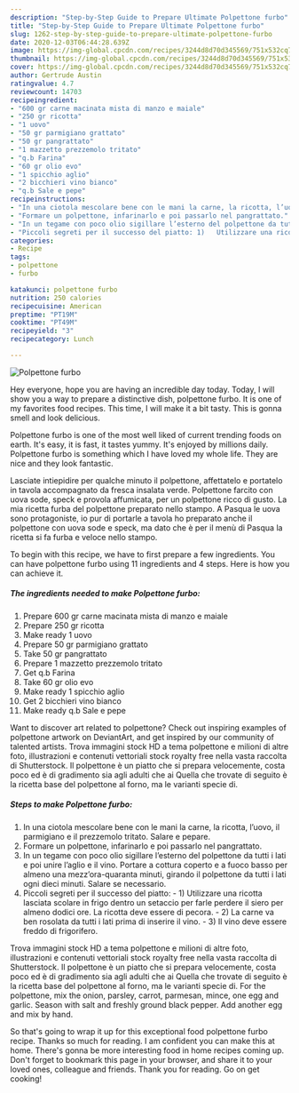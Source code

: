 ```yaml
---
description: "Step-by-Step Guide to Prepare Ultimate Polpettone furbo"
title: "Step-by-Step Guide to Prepare Ultimate Polpettone furbo"
slug: 1262-step-by-step-guide-to-prepare-ultimate-polpettone-furbo
date: 2020-12-03T06:44:28.639Z
image: https://img-global.cpcdn.com/recipes/3244d8d70d345569/751x532cq70/polpettone-furbo-recipe-main-photo.jpg
thumbnail: https://img-global.cpcdn.com/recipes/3244d8d70d345569/751x532cq70/polpettone-furbo-recipe-main-photo.jpg
cover: https://img-global.cpcdn.com/recipes/3244d8d70d345569/751x532cq70/polpettone-furbo-recipe-main-photo.jpg
author: Gertrude Austin
ratingvalue: 4.7
reviewcount: 14703
recipeingredient:
- "600 gr carne macinata mista di manzo e maiale"
- "250 gr ricotta"
- "1 uovo"
- "50 gr parmigiano grattato"
- "50 gr pangrattato"
- "1 mazzetto prezzemolo tritato"
- "q.b Farina"
- "60 gr olio evo"
- "1 spicchio aglio"
- "2 bicchieri vino bianco"
- "q.b Sale e pepe"
recipeinstructions:
- "In una ciotola mescolare bene con le mani la carne, la ricotta, l’uovo, il parmigiano e il prezzemolo tritato. Salare e pepare."
- "Formare un polpettone, infarinarlo e poi passarlo nel pangrattato."
- "In un tegame con poco olio sigillare l’esterno del polpettone da tutti i lati e poi unire l’aglio e il vino. Portare a cottura coperto e a fuoco basso per almeno una mezz’ora-quaranta minuti, girando il polpettone da tutti i lati ogni dieci minuti. Salare se necessario."
- "Piccoli segreti per il successo del piatto: 1)	Utilizzare una ricotta lasciata scolare in frigo dentro un setaccio per farle perdere il siero per almeno dodici ore. La ricotta deve essere di pecora. 2)	La carne va ben rosolata da tutti i lati prima di inserire il vino. 3)	Il vino deve essere freddo di frigorifero."
categories:
- Recipe
tags:
- polpettone
- furbo

katakunci: polpettone furbo 
nutrition: 250 calories
recipecuisine: American
preptime: "PT19M"
cooktime: "PT49M"
recipeyield: "3"
recipecategory: Lunch

---
```



![Polpettone furbo](https://img-global.cpcdn.com/recipes/3244d8d70d345569/751x532cq70/polpettone-furbo-recipe-main-photo.jpg)

Hey everyone, hope you are having an incredible day today. Today, I will show you a way to prepare a distinctive dish, polpettone furbo. It is one of my favorites food recipes. This time, I will make it a bit tasty. This is gonna smell and look delicious.

Polpettone furbo is one of the most well liked of current trending foods on earth. It's easy, it is fast, it tastes yummy. It's enjoyed by millions daily. Polpettone furbo is something which I have loved my whole life. They are nice and they look fantastic.

Lasciate intiepidire per qualche minuto il polpettone, affettatelo e portatelo in tavola accompagnato da fresca insalata verde. Polpettone farcito con uova sode, speck e provola affumicata, per un polpettone ricco di gusto. La mia ricetta furba del polpettone preparato nello stampo. A Pasqua le uova sono protagoniste, io pur di portarle a tavola ho preparato anche il polpettone con uova sode e speck, ma dato che è per il menù di Pasqua la ricetta si fa furba e veloce nello stampo.


To begin with this recipe, we have to first prepare a few ingredients. You can have polpettone furbo using 11 ingredients and 4 steps. Here is how you can achieve it.

<!--inarticleads1-->

##### The ingredients needed to make Polpettone furbo:

1. Prepare 600 gr carne macinata mista di manzo e maiale
1. Prepare 250 gr ricotta
1. Make ready 1 uovo
1. Prepare 50 gr parmigiano grattato
1. Take 50 gr pangrattato
1. Prepare 1 mazzetto prezzemolo tritato
1. Get q.b Farina
1. Take 60 gr olio evo
1. Make ready 1 spicchio aglio
1. Get 2 bicchieri vino bianco
1. Make ready q.b Sale e pepe


Want to discover art related to polpettone? Check out inspiring examples of polpettone artwork on DeviantArt, and get inspired by our community of talented artists. Trova immagini stock HD a tema polpettone e milioni di altre foto, illustrazioni e contenuti vettoriali stock royalty free nella vasta raccolta di Shutterstock. Il polpettone è un piatto che si prepara velocemente, costa poco ed è di gradimento sia agli adulti che ai Quella che trovate di seguito è la ricetta base del polpettone al forno, ma le varianti specie di. 

<!--inarticleads2-->

##### Steps to make Polpettone furbo:

1. In una ciotola mescolare bene con le mani la carne, la ricotta, l’uovo, il parmigiano e il prezzemolo tritato. Salare e pepare.
1. Formare un polpettone, infarinarlo e poi passarlo nel pangrattato.
1. In un tegame con poco olio sigillare l’esterno del polpettone da tutti i lati e poi unire l’aglio e il vino. Portare a cottura coperto e a fuoco basso per almeno una mezz’ora-quaranta minuti, girando il polpettone da tutti i lati ogni dieci minuti. Salare se necessario.
1. Piccoli segreti per il successo del piatto: - 1)	Utilizzare una ricotta lasciata scolare in frigo dentro un setaccio per farle perdere il siero per almeno dodici ore. La ricotta deve essere di pecora. - 2)	La carne va ben rosolata da tutti i lati prima di inserire il vino. - 3)	Il vino deve essere freddo di frigorifero.


Trova immagini stock HD a tema polpettone e milioni di altre foto, illustrazioni e contenuti vettoriali stock royalty free nella vasta raccolta di Shutterstock. Il polpettone è un piatto che si prepara velocemente, costa poco ed è di gradimento sia agli adulti che ai Quella che trovate di seguito è la ricetta base del polpettone al forno, ma le varianti specie di. For the polpettone, mix the onion, parsley, carrot, parmesan, mince, one egg and garlic. Season with salt and freshly ground black pepper. Add another egg and mix by hand. 

So that's going to wrap it up for this exceptional food polpettone furbo recipe. Thanks so much for reading. I am confident you can make this at home. There's gonna be more interesting food in home recipes coming up. Don't forget to bookmark this page in your browser, and share it to your loved ones, colleague and friends. Thank you for reading. Go on get cooking!
